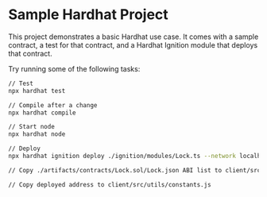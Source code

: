 # Sample Hardhat Project

This project demonstrates a basic Hardhat use case. It comes with a sample contract, a test for that contract, and a Hardhat Ignition module that deploys that contract.

Try running some of the following tasks:

```bash
// Test
npx hardhat test

// Compile after a change
npx hardhat compile

// Start node
npx hardhat node

// Deploy
npx hardhat ignition deploy ./ignition/modules/Lock.ts --network localhost

// Copy ./artifacts/contracts/Lock.sol/Lock.json ABI list to client/src/utils/Lock_ABI.json

// Copy deployed address to client/src/utils/constants.js